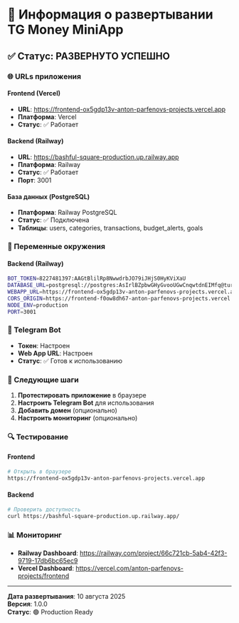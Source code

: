# 🚀 Информация о развертывании TG Money MiniApp

## ✅ Статус: РАЗВЕРНУТО УСПЕШНО

### 🌐 URLs приложения

#### Frontend (Vercel)
- **URL**: https://frontend-ox5gdp13v-anton-parfenovs-projects.vercel.app
- **Платформа**: Vercel
- **Статус**: ✅ Работает

#### Backend (Railway)
- **URL**: https://bashful-square-production.up.railway.app
- **Платформа**: Railway
- **Статус**: ✅ Работает
- **Порт**: 3001

#### База данных (PostgreSQL)
- **Платформа**: Railway PostgreSQL
- **Статус**: ✅ Подключена
- **Таблицы**: users, categories, transactions, budget_alerts, goals

### 🔧 Переменные окружения

#### Backend (Railway)
```bash
BOT_TOKEN=8227481397:AAGtBlilRp8NwwdrbJO79iJHjS0HyKViXaU
DATABASE_URL=postgresql://postgres:AsIrlBZpbwGHyGvooUGwCnqwtdnEIMfq@turntable.proxy.rlwy.net:38251/railway
WEBAPP_URL=https://frontend-ox5gdp13v-anton-parfenovs-projects.vercel.app
CORS_ORIGIN=https://frontend-f0ow8dh67-anton-parfenovs-projects.vercel.app
NODE_ENV=production
PORT=3001
```

### 📱 Telegram Bot

- **Токен**: Настроен
- **Web App URL**: Настроен
- **Статус**: ✅ Готов к использованию

### 🎯 Следующие шаги

1. **Протестировать приложение** в браузере
2. **Настроить Telegram Bot** для использования
3. **Добавить домен** (опционально)
4. **Настроить мониторинг** (опционально)

### 🔍 Тестирование

#### Frontend
```bash
# Открыть в браузере
https://frontend-ox5gdp13v-anton-parfenovs-projects.vercel.app
```

#### Backend
```bash
# Проверить доступность
curl https://bashful-square-production.up.railway.app/
```

### 📊 Мониторинг

- **Railway Dashboard**: https://railway.com/project/66c721cb-5ab4-42f3-9719-17db6bc65ec9
- **Vercel Dashboard**: https://vercel.com/anton-parfenovs-projects/frontend

---

**Дата развертывания**: 10 августа 2025  
**Версия**: 1.0.0  
**Статус**: 🟢 Production Ready
